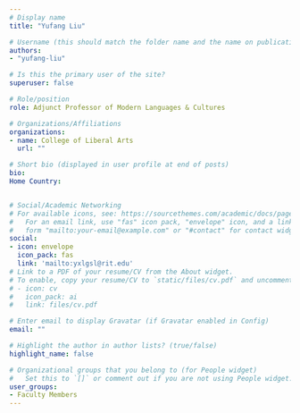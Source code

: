 ```yaml
---
# Display name
title: "Yufang Liu"

# Username (this should match the folder name and the name on publications)
authors:
- "yufang-liu"

# Is this the primary user of the site?
superuser: false

# Role/position
role: Adjunct Professor of Modern Languages & Cultures

# Organizations/Affiliations
organizations:
- name: College of Liberal Arts
  url: ""

# Short bio (displayed in user profile at end of posts)
bio: 
Home Country: 


# Social/Academic Networking
# For available icons, see: https://sourcethemes.com/academic/docs/page-builder/#icons
#   For an email link, use "fas" icon pack, "envelope" icon, and a link in the
#   form "mailto:your-email@example.com" or "#contact" for contact widget.
social:
- icon: envelope
  icon_pack: fas
  link: 'mailto:yxlgsl@rit.edu'
# Link to a PDF of your resume/CV from the About widget.
# To enable, copy your resume/CV to `static/files/cv.pdf` and uncomment the lines below.
# - icon: cv
#   icon_pack: ai
#   link: files/cv.pdf

# Enter email to display Gravatar (if Gravatar enabled in Config)
email: ""

# Highlight the author in author lists? (true/false)
highlight_name: false

# Organizational groups that you belong to (for People widget)
#   Set this to `[]` or comment out if you are not using People widget.
user_groups:
- Faculty Members
---
```

